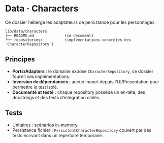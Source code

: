 <!--
Fichier : lib/data/characters/README.md
Rôle : Documenter les adaptateurs de persistance des personnages.
Dépendances : Domaine personnages pour les contrats, `lib/common` pour logger/Result.
Exemple d'usage : Consulter pour comprendre où implémenter un nouveau repository.
-->

# Data · Characters

Ce dossier héberge les adaptateurs de persistance pour les personnages.

```
lib/data/characters
├── README.md              (ce document)
└── repositories/          (implémentations concrètes des `CharacterRepository`)
```

## Principes
- **Ports/Adapters** : le domaine expose `CharacterRepository`, ce dossier fournit ses implémentations.
- **Inversion de dépendances** : aucun import depuis l'UI/Presentation pour permettre le test isolé.
- **Documenté et testé** : chaque repository possède un en-tête, des docstrings et des tests d'intégration ciblés.

## Tests
- Unitaires : scénarios in-memory.
- Persistance fichier : `PersistentCharacterRepository` couvert par des tests
  écrivant dans un répertoire temporaire.

